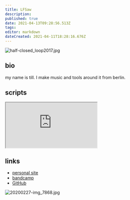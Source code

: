```yaml
---
title: LFSaw
description: 
published: true
date: 2021-04-13T09:28:56.513Z
tags: 
editor: markdown
dateCreated: 2021-04-11T18:28:16.676Z
---
```


![half-closed_loop2017.jpg](/community/lfsaw/half-closed_loop2017.jpg)
## bio

my name is till. I make music and tools around it from berlin.

## scripts

<iframe src="https://p3r7.github.io/norns-gallery-render/?author=lfsaw"id="gallery-iframe"></iframe>

## links

- [personal site](http://tai-studio.org)
- [bandcamp](http://lfsaw.bandcamp.com)
- [GitHub](https://github.com/lfsaw)

![20200227-img_7868.jpg](/community/lfsaw/20200227-img_7868.jpg)